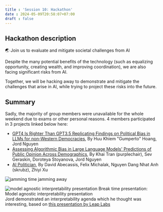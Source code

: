 ```yaml
---
title : 'Session 10: Hackathon'
date : 2024-05-09T20:58:07+07:00
draft : false 
---
```


## Hackathon description
🌏 Join us to evaluate and mitigate societal challenges from AI  

Despite the many potential benefits of the technology (such as equalizing opportunity, creating wealth, and improving coordination), we are also facing significant risks from AI.

Together, we will be hacking away to demonstrate and mitigate the challenges that arise in AI, while trying to project these risks into the future.

## Summary

Sadly, the majority of group members were unavailable for the whole weekend due to exams or other personal reasons. 4 members participated in 3 projects linked below here:
- [GPT4 Is Righter Than GPT3.5 Replicating Findings on Political Bias in LLMs for non-Western Democracies](https://www.apartresearch.com/project/gpt-4-is-righter-than-gpt-3-5-replicating-findings-on-political-bias-in-llms-for-non-western-democracies), By Huu Khiem "Gumperto" Hoang, Jord Nguyen
- [Assessing Algorithmic Bias in Large Language Models' Predictions of Public Opinion Across Demographics](https://www.apartresearch.com/project/assessing-algorithmic-bias-in-large-language-models-predictions-of-public-opinion-across-demographics-6c5c4), By Khai Tran (purplechair), Sev Geraskin, Doroteya Stoyanova, Jord Nguyen
- [AI Politician](https://www.apartresearch.com/project/ai-politician), By David Abecassis, Felix Michalak, Nguyen Dang Nhat Anh (skrubz), Zhiyi Xu 

![jamming time](/image11.jpg) jamming away

![model agnostic interpretability presentation](/image7.jpg)
Break time presentation: Model agnostic interpretability presentation  
Jord demonstrated an interpretability agenda which he thought was interesting, based on [this presentation by Leap Labs](https://docs.google.com/presentation/d/17gu5t6CFhd_b0azqAgZFI1jxyLtM4_0r1MflQuVGk8A/edit)
